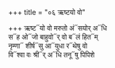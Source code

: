 +++
title = "०६ ऋष्टयो वो"

+++
ऋष्ट᳓यो वो मरुतो अं᳓सयोर् अ᳓धि  
स᳓ह ओ᳓जो बाहुवो᳓र् वो ब᳓लं हित᳓म्  
नृम्णा᳓ शीर्ष᳓सु आ᳓युधा र᳓थेषु वो  
वि᳓श्वा वः श्री᳓र् अ᳓धि तनू᳓षु पिपिशे